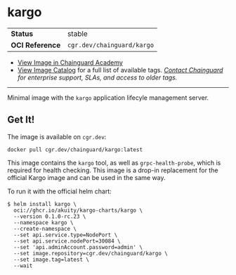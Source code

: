 <!--monopod:start-->
# kargo
| | |
| - | - |
| **Status** | stable |
| **OCI Reference** | `cgr.dev/chainguard/kargo` |


* [View Image in Chainguard Academy](https://edu.chainguard.dev/chainguard/chainguard-images/reference/kargo/overview/)
* [View Image Catalog](https://console.enforce.dev/images/catalog) for a full list of available tags.
*[Contact Chainguard](https://www.chainguard.dev/chainguard-images) for enterprise support, SLAs, and access to older tags.*

---
<!--monopod:end-->

Minimal image with the `kargo` application lifecyle management server.

## Get It!

The image is available on `cgr.dev`:

```
docker pull cgr.dev/chainguard/kargo:latest
```

This image contains the `kargo` tool, as well as `grpc-health-probe`, which is required for health checking.
This image is a drop-in replacement for the official Kargo image and can be used in the same way.

To run it with the official helm chart:

```
$ helm install kargo \
  oci://ghcr.io/akuity/kargo-charts/kargo \
  --version 0.1.0-rc.23 \
  --namespace kargo \
  --create-namespace \
  --set api.service.type=NodePort \
  --set api.service.nodePort=30084 \
  --set 'api.adminAccount.password=admin' \
  --set image.repository=cgr.dev/chainguard/kargo \
  --set image.tag=latest \
  --wait 
```
